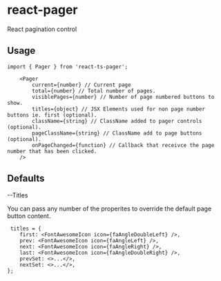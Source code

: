 # react-pager
React pagination control

## Usage
```
import { Pager } from 'react-ts-pager';
```

```
    <Pager 
        current={number} // Current page
        total={number} // Total number of pages.
        visiblePages={number} // Number of page numbered buttons to show.
        titles={object} // JSX Elements used for non page number buttons ie. first (optional).
        className={string} // ClassName added to pager controls (optional).
        pageClassName={string} // ClassName add to page buttons (optional).
        onPageChanged={function} // Callback that receivce the page number that has been clicked.
    />
```

## Defaults

--Titles

You can pass any number of the properites to override the default page button content.

```
 titles = {
    first: <FontAwesomeIcon icon={faAngleDoubleLeft} />,
    prev: <FontAwesomeIcon icon={faAngleLeft} />,
    next: <FontAwesomeIcon icon={faAngleRight} />,
    last: <FontAwesomeIcon icon={faAngleDoubleRight} />,
    prevSet: <>...</>,
    nextSet: <>...</>,
};
```